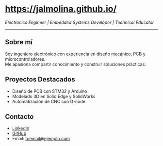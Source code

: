 # https://jalmolina.github.io/
*Electronics Engineer | Embedded Systems Developer | Technical Educator*

---

## Sobre mí
Soy ingeniero electrónico con experiencia en diseño mecánico, PCB y microcontroladores.  
Me apasiona compartir conocimiento y construir soluciones prácticas.

## Proyectos Destacados
- Diseño de PCB con STM32 y Arduino
- Modelado 3D en Solid Edge y SolidWorks
- Automatización de CNC con G-code

## Contacto
- [LinkedIn](https://www.linkedin.com/in/TU-LINK)
- [GitHub](https://github.com/jalmolina)
- Email: tuemail@ejemplo.com
